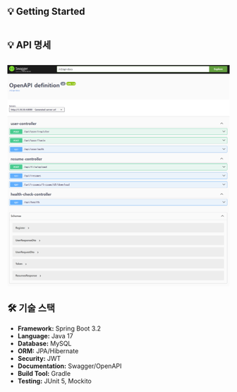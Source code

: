 ## 💡 Getting Started
```
```

## 💡 API 명세
```
```

![backend-api명세](./img/backend-swagger.png)
## 🛠 기술 스택
- **Framework:** Spring Boot 3.2
- **Language:** Java 17
- **Database:** MySQL
- **ORM:** JPA/Hibernate
- **Security:** JWT
- **Documentation:** Swagger/OpenAPI
- **Build Tool:** Gradle
- **Testing:** JUnit 5, Mockito
